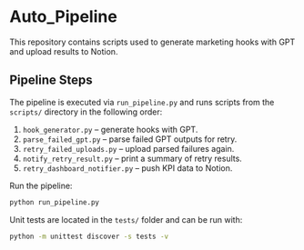 # Auto_Pipeline

This repository contains scripts used to generate marketing hooks with GPT and upload results to Notion.

## Pipeline Steps

The pipeline is executed via `run_pipeline.py` and runs scripts from the `scripts/` directory in the following order:

1. `hook_generator.py` – generate hooks with GPT.
2. `parse_failed_gpt.py` – parse failed GPT outputs for retry.
3. `retry_failed_uploads.py` – upload parsed failures again.
4. `notify_retry_result.py` – print a summary of retry results.
5. `retry_dashboard_notifier.py` – push KPI data to Notion.

Run the pipeline:

```bash
python run_pipeline.py
```

Unit tests are located in the `tests/` folder and can be run with:

```bash
python -m unittest discover -s tests -v
```
